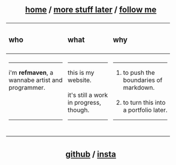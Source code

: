 <link href="https://fonts.googleapis.com/css2?family=Inter:wght@400;700&display=swap" rel="stylesheet">

<div align="center" style="font-family: 'Inter', sans-serif; 
                           display: flex; 
                           justify-content: center; 
                           align-items: center; 
                           min-height: 12vh;">  
  <div style="text-align: center;">   
    <h2>&nbsp;&nbsp;
      <span style="text-decoration: underline;">home</span> /
      <a href="">more stuff later</a> /
      <a href="#follow">follow me</a>
    </h2>    
    <table style="width: 100%; 
                  margin: auto; 
                  padding: 5px; 
                  border-collapse: collapse; 
                  text-align: center;">      
      <thead>
        <tr>
          <th align="left" style="padding: 7px;">
            <h3>who</h3>
          </th>
          <th align="left" style="padding: 7px;">
            <h3>what</h3>
          </th>
          <th align="left" style="padding: 7px;">
            <h3>why</h3>
          </th>
        </tr>
      </thead>      
      <tbody>
        <tr>
          <td align="left" style="padding: 7px;">
            <hr>
            i'm <strong>refmaven</strong>, a<br>wannabe artist and<br>programmer.
            <br><br><br><br>
            <hr>
            <br>
          </td>          
          <td align="left" style="padding: 7px;">
            <hr>
            this is my<br>website.
            <br><br>
            it's still a work <br> in progress,<br>though.
            <br>
            <hr>
            <br>
          </td>          
          <td align="left" style="padding: 7px;">
            <hr>
            <ol>
              <li>to push the<br>boundaries of<br>markdown.</li><br>
              <li>to turn this into <br>a portfolio later.</li>
            </ol>
            <hr>
            <br>
          </td>
        </tr>
      </tbody>      
    </table>      
    <h2 id="follow">&nbsp;&nbsp;
      <a href="https://github.com/refmaven">github</a> /
      <a href="https://instagram.com/refmaven">insta</a>
    </h2>    
  </div>  
</div>
